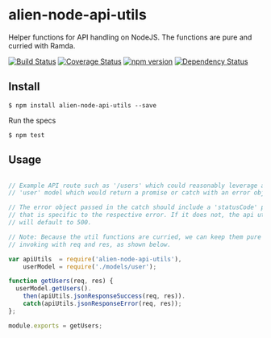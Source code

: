 # alien-node-api-utils
Helper functions for API handling on NodeJS. The functions are pure and curried with Ramda.

[![Build Status](https://travis-ci.org/AlienCreations/alien-node-api-utils.svg?branch=master)](https://travis-ci.org/AlienCreations/alien-node-api-utils) [![Coverage Status](https://coveralls.io/repos/AlienCreations/alien-node-api-utils/badge.svg?branch=master&service=github)](https://coveralls.io/github/AlienCreations/alien-node-api-utils?branch=master) [![npm version](http://img.shields.io/npm/v/alien-node-api-utils.svg)](https://npmjs.org/package/alien-node-api-utils) [![Dependency Status](https://david-dm.org/AlienCreations/alien-node-api-utils.svg)](https://david-dm.org/AlienCreations/alien-node-api-utils)

## Install

```
$ npm install alien-node-api-utils --save
```

Run the specs

```
$ npm test
```

## Usage

```js

// Example API route such as '/users' which could reasonably leverage a 
// 'user' model which would return a promise or catch with an error object.

// The error object passed in the catch should include a 'statusCode' property
// that is specific to the respective error. If it does not, the api utils 
// will default to 500.

// Note: Because the util functions are curried, we can keep them pure and by 
// invoking with req and res, as shown below.

var apiUtils  = require('alien-node-api-utils'),
    userModel = require('./models/user');

function getUsers(req, res) {
  userModel.getUsers().
    then(apiUtils.jsonResponseSuccess(req, res)).
    catch(apiUtils.jsonResponseError(req, res));
};

module.exports = getUsers;

```
